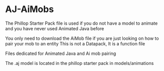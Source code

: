 # AJ-AiMobs

The Phillop Starter Pack file is used if you do not have a model to animate and you have never used Animated Java before

You only need to download the AiMob file if you are just looking on how to pair your mob to an entity This is not a Datapack, It is a function file

Files dedicated for Animated Java and Ai mob pairing

The .aj model is located in the phillop starter pack in models/animations
